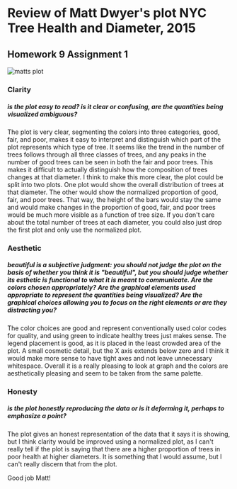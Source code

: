 # Review of Matt Dwyer's plot **NYC Tree Health and Diameter, 2015**
## Homework 9 Assignment 1

![matts plot](Tree_plot.png)

### Clarity
##### is the plot easy to read? is it clear or confusing, are the quantities being visualized ambiguous? 

The plot is very clear, segmenting the colors into three categories, good, fair, and poor, makes it easy to interpret and distinguish which part of the plot represents which type of tree. It seems like the trend in the number of trees follows through all three classes of trees, and any peaks in the number of good trees can be seen in both the fair and poor trees. This makes it difficult to actually distinguish how the composition of trees changes at that diameter. I think to make this more clear, the plot could be split into two plots. One plot would show the overall distribution of trees at that diameter. The other would show the normalized proportion of good, fair, and poor trees. That way, the height of the bars would stay the same and would make changes in the proportion of good, fair, and poor trees would be much more visible as a function of tree size. If you don't care about the total number of trees at each diameter, you could also just drop the first plot and only use the normalized plot.

### Aesthetic
##### beautiful is a subjective judgment: you should not judge the plot on the basis of whether you think it is "beautiful", but you should judge whether its esthetic is functional to what it is meant to communicate. Are the colors chosen appropriately? Are the graphical elements used appropriate to represent the quantities being visualized? Are the graphical choices allowing you to focus on the right elements or are they distracting you?

The color choices are good and represent conventionally used color codes for quality, and using green to indicate healthy trees just makes sense. The legend placement is good, as it is placed in the least crowded area of the plot. A small cosmetic detail, but the X axis extends below zero and I think it would make more sense to have tight axes and not leave unnecessary whitespace. Overall it is a really pleasing to look at graph and the colors are aesthetically pleasing and seem to be taken from the same palette.


### Honesty
##### is the plot honestly reproducing the data or is it deforming it, perhaps to emphasize a point?

The plot gives an honest representation of the data that it says it is showing, but I think clarity would be improved using a normalized plot, as I can't really tell if the plot is saying that there are a higher proportion of trees in poor health at higher diameters. It is something that I would assume, but I can't really discern that from the plot. 

Good job Matt!